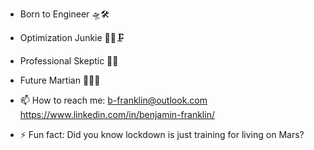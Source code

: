 - Born to Engineer     🛸🛠
- Optimization Junkie  🧗‍♀️🗜
- Professional Skeptic 🔬🔭
- Future Martian       👩‍🚀🔴

- 📫 How to reach me: b-franklin@outlook.com https://www.linkedin.com/in/benjamin-franklin/
- ⚡ Fun fact: Did you know lockdown is just training for living on Mars?
